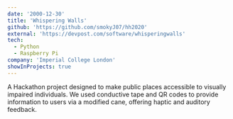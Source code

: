 ```yaml
---
date: '2000-12-30'
title: 'Whispering Walls'
github: 'https://github.com/smokyJ07/hh2020'
external: 'https://devpost.com/software/whisperingwalls'
tech:
  - Python
  - Raspberry Pi
company: 'Imperial College London'
showInProjects: true
---
```


A Hackathon project designed to make public places accessible to visually impaired individuals. We used conductive tape and QR codes to provide information to users via a modified cane, offering haptic and auditory feedback.
